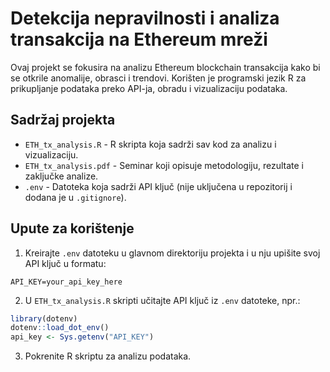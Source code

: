 # Detekcija nepravilnosti i analiza transakcija na Ethereum mreži

Ovaj projekt se fokusira na analizu Ethereum blockchain transakcija kako bi se otkrile anomalije, obrasci i trendovi. Korišten je programski jezik R za prikupljanje podataka preko API-ja, obradu i vizualizaciju podataka.

## Sadržaj projekta

- `ETH_tx_analysis.R` - R skripta koja sadrži sav kod za analizu i vizualizaciju.
- `ETH_tx_analysis.pdf` - Seminar koji opisuje metodologiju, rezultate i zaključke analize.
- `.env` - Datoteka koja sadrži API ključ (nije uključena u repozitorij i dodana je u `.gitignore`).

## Upute za korištenje

1. Kreirajte `.env` datoteku u glavnom direktoriju projekta i u nju upišite svoj API ključ u formatu:

```env
API_KEY=your_api_key_here
```

2. U `ETH_tx_analysis.R` skripti učitajte API ključ iz `.env` datoteke, npr.:

```r
library(dotenv)
dotenv::load_dot_env()
api_key <- Sys.getenv("API_KEY")
```

3. Pokrenite R skriptu za analizu podataka.

